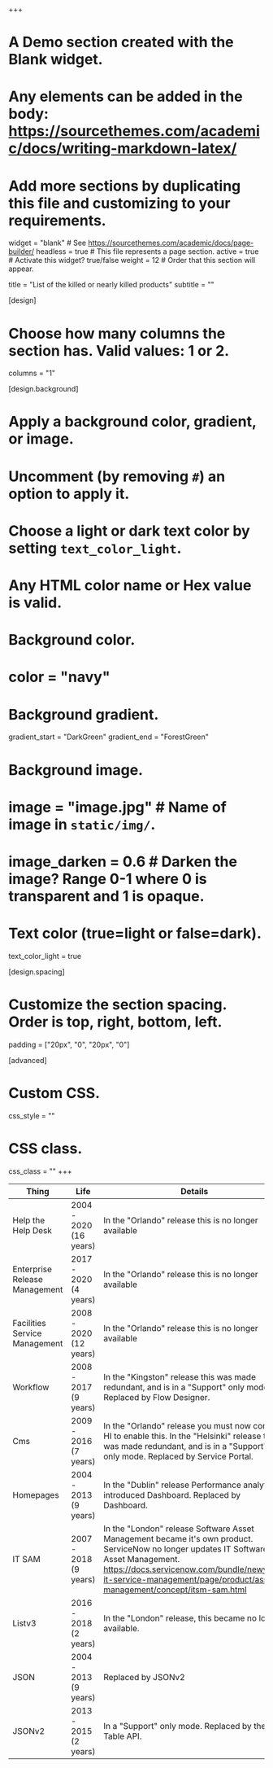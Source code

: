 +++
# A Demo section created with the Blank widget.
# Any elements can be added in the body: https://sourcethemes.com/academic/docs/writing-markdown-latex/
# Add more sections by duplicating this file and customizing to your requirements.

widget = "blank"  # See https://sourcethemes.com/academic/docs/page-builder/
headless = true  # This file represents a page section.
active = true  # Activate this widget? true/false
weight = 12 # Order that this section will appear.

title = "List of the killed or nearly killed products"
subtitle = ""

[design]
  # Choose how many columns the section has. Valid values: 1 or 2.
  columns = "1"

[design.background]
  # Apply a background color, gradient, or image.
  #   Uncomment (by removing `#`) an option to apply it.
  #   Choose a light or dark text color by setting `text_color_light`.
  #   Any HTML color name or Hex value is valid.

  # Background color.
  # color = "navy"
  
  # Background gradient.
  gradient_start = "DarkGreen"
  gradient_end = "ForestGreen"
  
  # Background image.
  # image = "image.jpg"  # Name of image in `static/img/`.
  # image_darken = 0.6  # Darken the image? Range 0-1 where 0 is transparent and 1 is opaque.

  # Text color (true=light or false=dark).
  text_color_light = true

[design.spacing]
  # Customize the section spacing. Order is top, right, bottom, left.
  padding = ["20px", "0", "20px", "0"]

[advanced]
 # Custom CSS. 
 css_style = ""
 
 # CSS class.
 css_class = ""
+++

Thing | Life | Details
----- | ---- | -------
Help the Help Desk            | 2004 - 2020 (16 years) | In the "Orlando" release this is no longer available
Enterprise Release Management | 2017 - 2020 (4 years)  | In the "Orlando" release this is no longer available
Facilities Service Management | 2008 - 2020 (12 years) | In the "Orlando" release this is no longer available
Workflow                      | 2008 - 2017 (9 years)  | In the "Kingston" release this was made redundant, and is in a "Support" only mode. Replaced by Flow Designer.
Cms                           | 2009 - 2016 (7 years)  | In the "Orlando" release you must now contact HI to enable this.  In the "Helsinki" release this was made redundant, and is in a "Support" only mode.  Replaced by Service Portal.
Homepages                     | 2004 - 2013 (9 years)  | In the "Dublin" release Performance analytics introduced Dashboard.  Replaced by Dashboard.
IT SAM                        | 2007 - 2018 (9 years)  | In the "London" release Software Asset Management became it's own product.  ServiceNow no longer updates IT Software Asset Management.  https://docs.servicenow.com/bundle/newyork-it-service-management/page/product/asset-management/concept/itsm-sam.html
Listv3                        | 2016 - 2018 (2 years)  | In the "London" release, this became no longer available.
JSON                          | 2004 - 2013 (9 years)  | Replaced by JSONv2
JSONv2                        | 2013 - 2015 (2 years)  | In a "Support" only mode. Replaced by the Table API.

